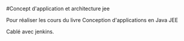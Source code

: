 #Concept d'application et architecture jee 

Pour réaliser les cours du livre Conception d'applications en Java JEE

Cablé avec jenkins.
